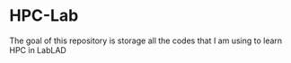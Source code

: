 # HPC-Lab
The goal of this repository is storage all the codes that I am using to learn HPC in LabLAD
